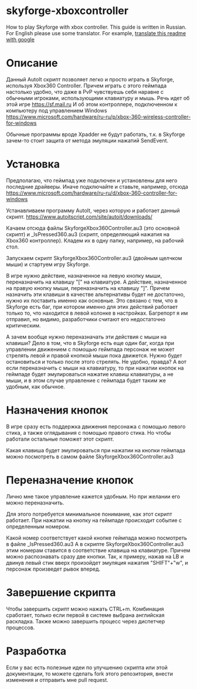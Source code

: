 # skyforge-xboxcontroller
How to play Skyforge with xbox controller.
This guide is written in Russian. For English please use some translator. For example, <a href="https://translate.googleusercontent.com/translate_c?act=url&depth=1&hl=ru&ie=UTF8&prev=_t&rurl=translate.google.com&sl=ru&tl=en&u=https://github.com/bi4o4ek/skyforge-xboxcontroller&usg=ALkJrhgL35h1awawpn17B5fl4BQ0AeD97A" target="_blank">translate this readme with google</a>

# Описание
Данный AutoIt скрипт позволяет легко и просто играть в Skyforge, используя Xbox360 Controller.
Причем играть с этого геймпада настолько удобно, что даже в PvP чувствуешь себя наравне с обычными игроками, использующими клавиатуру и мышь.
Речь идет об этой игре https://sf.mail.ru
И об этом контроллере, подключенном к компьютеру под управлением Windows https://www.microsoft.com/hardware/ru-ru/p/xbox-360-wireless-controller-for-windows

Обычные программы вроде Xpadder не будут работать, т.к. в Skyforge зачем-то стоит защита от метода эмуляции нажатий SendEvent.

# Установка
Предполагаю, что геймпад уже подключен и установлены для него последние драйверы. Иначе подключайте и ставьте, например, отсюда https://www.microsoft.com/hardware/ru-ru/d/xbox-360-controller-for-windows

Устанавливаем программу AutoIt, через которую и работает данный скрипт. https://www.autoitscript.com/site/autoit/downloads/

Качаем отсюда файлы SkyforgeXbox360Controller.au3 (это основной скрипт) и _IsPressed360.au3 (скрипт, определяющий нажатия на Xbox360 контроллер). Кладем их в одну папку, например, на рабочий стол.

Запускаем скрипт SkyforgeXbox360Controller.au3 (двойным щелчком мыши) и стартуем игру Skyforge.

В игре нужно действие, назначенное на левую кнопку мыши, переназначить на клавишу "[" на клавиатуре. А действие, назначенное на правую кнопку мыши, переназначить на клавишу "]". Причем назначить эти клавиши в качестве альтернативы будет не достаточно, нужно их поставить именно как основные. Это связано с тем, что в Skyforge есть баг, при котором именно для этих действий работает только то, что находится в левой колонке в настройках. Багрепорт я им отправил, но видимо, разработчики считают его недостаточно критическим.

А зачем вообще нужно переназначать эти действия с мыши на клавиши? Дело в том, что в Skyforge есть еще один баг, когда при управлении движением с помощью геймпада персонаж не может стрелять левой и правой кнопкой мыши пока движется. Нужно будет остановиться и только после этого стрелять. Не удобно, правда? А вот если переназначить с мыши на клавиатуру, то при нажатии кнопок на геймпаде будет эмулироваться нажатие клавиш клавиатуры, а не мыши, и в этом случае управление с геймпада будет таким же удобным, как обычное.

# Назначения кнопок
В игре сразу есть поддержка движения персонажа с помощью левого стика, а также оглядывания с помощью правого стика. Но чтобы работали остальные поможет этот скрипт.

Какая клавиша будет эмулироваться при нажатии на кнопки геймпада можно посмотреть в самом файле SkyforgeXbox360Controller.au3

# Переназначение кнопок
Лично мне такое управление кажется удобным. Но при желании его можно переназначить.

Для этого потребуется минимальное понимание, как этот скрипт работает.
При нажатии на кнопку на геймпаде происходит событие с определенным номером.

Какой номер соответствует какой кнопке геймпада можно посмотреть в файле _IsPressed360.au3
А в скрипте SkyforgeXbox360Controller.au3 этим номерам ставится в соответствие клавиша на клавиатуре.
Причем можно распознавать сразу две кнопки. Так, к примеру, нажав на LB и двинув левый стик вверх произойдет эмуляция нажатия "SHIFT"+"w", и персонаж произведет рывок вперед.

# Завершение скрипта
Чтобы завершить скрипт можно нажать CTRL+m. Комбинация сработает, только если первой в системе выбрана английская раскладка.
Также можно завершить процесс через диспетчер процессов.

# Разработка
Если у вас есть полезные идеи по улучшению скрипта или этой документации, то можете сделать fork этого репозитория, внести изменения и отправить мне pull request.




